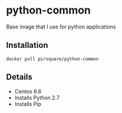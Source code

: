 # python-common
Base image that I use for python applications

## Installation

    docker pull pirsquare/python-common

## Details
- Centos 6.6
- Installs Python 2.7
- Installs Pip
